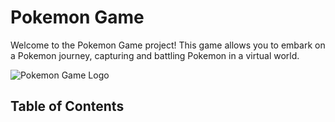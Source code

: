 # Pokemon Game

Welcome to the Pokemon Game project! This game allows you to embark on a Pokemon journey, capturing and battling Pokemon in a virtual world.

![Pokemon Game Logo]([url_to_logo_image](https://en.wikipedia.org/wiki/Pok%C3%A9mon)https://en.wikipedia.org/wiki/Pok%C3%A9mon)

## Table of Contents

